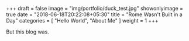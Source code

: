 +++
draft = false
image = "img/portfolio/duck_test.jpg"
showonlyimage = true
date = "2018-06-18T20:22:08+05:30"
title = "Rome Wasn't Built in a Day"
categories = [ "Hello World", "About Me" ]
weight = 1
+++

But this blog was.




